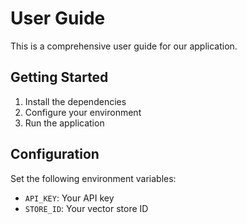 # User Guide

This is a comprehensive user guide for our application.

## Getting Started

1. Install the dependencies
2. Configure your environment
3. Run the application

## Configuration

Set the following environment variables:

- `API_KEY`: Your API key
- `STORE_ID`: Your vector store ID
